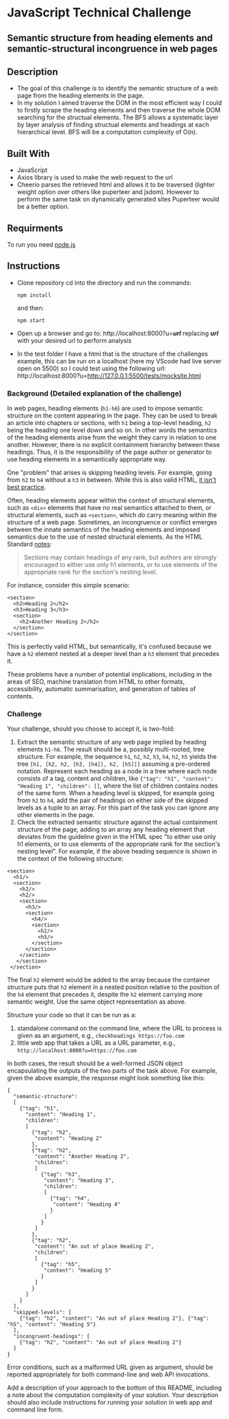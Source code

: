 # JavaScript Technical Challenge

## Semantic structure from heading elements and semantic-structural incongruence in web pages

## Description
- The goal of this challenge is to identify the semantic structure of a web page from the heading elements in the page.
- In my solution I aimed traverse the DOM in the most efficient way I could to firstly scrape the heading elements and then traverse the whole DOM searching for the structual elements. The BFS allows a systematic layer by layer analysis of finding structual elements and headings at each hierarchical level. BFS will be a computation complexity of O(n).

## Built With

- JavaScript
- Axios library is used to make the web request to the url 
- Cheerio parses the retrieved html and allows it to be traversed (lighter weight option over others like puperteer and jsdom). However to perform the same task on dynamically generated sites Puperteer would be a better option.

## Requirments
To run you need [node.js](https://nodejs.org/en/)

## Instructions
- Clone repository cd into the directory and run the commands:

    ```npm install```

    and then:

    ```npm start```
- Open up a browser and go to: http://localhost:8000?u=***url***
  replacing ***url*** with your desired url to perform analysis

- In the test folder I have a html that is the structure of the challenges example, this can be run on a localhost (here my VScode had live server open on 5500) so I could test using the following url:
  http://localhost:8000?u=http://127.0.0.1:5500/tests/mocksite.html

### Background (Detailed explanation of the challenge)

In web pages, heading elements (`h1-h6`) are used to impose semantic structure on the content appearing in the page. They can be used to break an article into chapters or sections, with `h1` being a top-level heading, `h2` being the heading one level down and so on. In other words the semantics of the heading elements arise from the weight they carry in relation to one another. However, there is no explicit containment hierarchy between these headings. Thus, it is the responsibility of the page author or generator to use heading elements in a semantically appropriate way.

One "problem" that arises is skipping heading levels. For example, going from `h2` to `h4` without a `h3` in between. While this is also valid HTML, [it isn't best practice](https://developer.mozilla.org/en-US/docs/Web/HTML/Element/Heading_Elements#Usage_notes).

Often, heading elements appear within the context of structural elements, such as `<div>` elements that have no real semantics attached to them, or structural elements, such as `<section>`, which *do* carry meaning within the structure of a web page. Sometimes, an incongruence or conflict emerges between the innate semantics of the heading elements and imposed semantics due to the use of nested structural elements. As the HTML Standard [notes](https://html.spec.whatwg.org/multipage/sections.html#headings-and-sections):

>Sections may contain headings of any rank, but authors are strongly encouraged to either use only h1 elements, or to use elements of the appropriate rank for the section's nesting level.

For instance, consider this simple scenario:

```
<section>
  <h2>Heading 2</h2>
  <h3>Heading 3</h3>
  <section>
    <h2>Another Heading 2</h2>
  </section>
</section>
```

This is perfectly valid HTML, but semantically, it's confused because we have a `h2` element nested at a deeper level than a `h3` element that precedes it.

These problems have a number of potential implications, including in the areas of SEO, machine translation from HTML to other formats, accessibility, automatic summarisation, and generation of tables of contents.

### Challenge

Your challenge, should you choose to accept it, is two-fold:
1. Extract the semantic structure of any web page implied by heading elements `h1-h6`. The result should be a, possibly multi-rooted, tree structure. For example, the sequence `h1`, `h2`, `h2`, `h3`, `h4`, `h2`, `h5` yields the tree `[h1, [h2, h2, [h3, [h4]], h2, [h5]]]` assuming a pre-ordered notation. Represent each heading as a node in a tree where each node consists of a tag, content and children, like `{"tag": "h1", "content": "Heading 1", "children": []`, where the list of children contains nodes of the same form. When a heading level is skipped, for example going from `h2` to `h4`, add the pair of headings on either side of the skipped levels as a tuple to an array. For this part of the task you can ignore any other elements in the page.
1. Check the extracted semantic structure against the actual containment structure of the page, adding to an array any heading element that deviates from the guideline given in the HTML spec "to either use only h1 elements, or to use elements of the appropriate rank for the section's nesting level". For example, if the above heading sequence is shown in the context of the following structure:
```
<section>
  <h1/>
  <section>
    <h2/>
    <h2/>
    <section>
      <h3/>
      <section>
        <h4/>
        <section>
          <h2/>
          <h5/>
        </section>
      </section>
    </section>
   </section>
 </section> 
```
The final `h2` element would be added to the array because the container structure puts that `h2` element in a nested position relative to the position of the `h4` element that precedes it, despite the `h2` element carrying more semantic weight. Use the same object representation as above.

Structure your code so that it can be run as a:
1. standalone command on the command line, where the URL to process is given as an argument, e.g., `checkheadings https://foo.com`
1. little web app that takes a URL as a URL parameter, e.g., `http://localhost:8000?u=https://foo.com`

In both cases, the result should be a well-formed JSON object encapsulating the outputs of the two parts of the task above. For example, given the above example, the response might look something like this:
```
{
  "semantic-structure": 
  [
    {"tag": "h1",
      "content": "Heading 1",
      "children": 
      [
        {"tag": "h2",
         "content": "Heading 2"
        },
        {"tag": "h2",
         "content": "Another Heading 2",
         "children": 
         [
           {"tag": "h3",
            "content": "Heading 3",
            "children": 
            [
              {"tag": "h4",
               "content": "Heading 4"
              }
            ]
           }
         ]
        },
        {"tag": "h2",
         "content": "An out of place Heading 2",
         "children": 
         [
           {"tag": "h5",
            "content": "Heading 5"
           }
         ]
        }
      ]
    }
  ],
  "skipped-levels": [
    {"tag": "h2", "content": "An out of place Heading 2"}, {"tag": "h5", "content": "Heading 5"}
  ],
  "incongruent-headings": [
    {"tag": "h2", "content": "An out of place Heading 2"}
  ]
}
```

Error conditions, such as a malformed URL given as argument, should be reported appropriately for both command-line and web API invocations.

Add a description of your approach to the bottom of this README, including a note about the computation complexity of your solution. Your description should also include instructions for running your solution in web app and command line form.